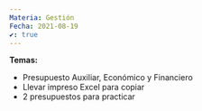 ```yaml
---
Materia: Gestión
Fecha: 2021-08-19
✔️: true
---
```

**Temas:**

- Presupuesto Auxiliar, Económico y Financiero
- Llevar impreso Excel para copiar
- 2 presupuestos para practicar